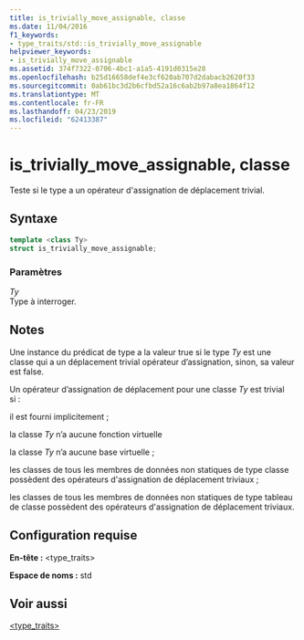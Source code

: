 ```yaml
---
title: is_trivially_move_assignable, classe
ms.date: 11/04/2016
f1_keywords:
- type_traits/std::is_trivially_move_assignable
helpviewer_keywords:
- is_trivially_move_assignable
ms.assetid: 374f7322-0706-4bc1-a1a5-4191d0315e28
ms.openlocfilehash: b25d16658def4e3cf620ab707d2dabacb2620f33
ms.sourcegitcommit: 0ab61bc3d2b6cfbd52a16c6ab2b97a8ea1864f12
ms.translationtype: MT
ms.contentlocale: fr-FR
ms.lasthandoff: 04/23/2019
ms.locfileid: "62413387"
---
```

# <a name="istriviallymoveassignable-class"></a>is_trivially_move_assignable, classe

Teste si le type a un opérateur d'assignation de déplacement trivial.

## <a name="syntax"></a>Syntaxe

```cpp
template <class Ty>
struct is_trivially_move_assignable;
```

### <a name="parameters"></a>Paramètres

*Ty*<br/>
Type à interroger.

## <a name="remarks"></a>Notes

Une instance du prédicat de type a la valeur true si le type *Ty* est une classe qui a un déplacement trivial opérateur d’assignation, sinon, sa valeur est false.

Un opérateur d’assignation de déplacement pour une classe *Ty* est trivial si :

il est fourni implicitement ;

la classe *Ty* n’a aucune fonction virtuelle

la classe *Ty* n’a aucune base virtuelle ;

les classes de tous les membres de données non statiques de type classe possèdent des opérateurs d'assignation de déplacement triviaux ;

les classes de tous les membres de données non statiques de type tableau de classe possèdent des opérateurs d'assignation de déplacement triviaux.

## <a name="requirements"></a>Configuration requise

**En-tête :** \<type_traits>

**Espace de noms :** std

## <a name="see-also"></a>Voir aussi

[<type_traits>](../standard-library/type-traits.md)<br/>
